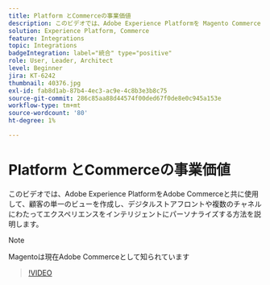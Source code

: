 ```yaml
---
title: Platform とCommerceの事業価値
description: このビデオでは、Adobe Experience Platformを Magento Commerce と共に使用して、顧客の単一のビューを作成し、デジタルストアフロントや複数のチャネルにわたってエクスペリエンスをインテリジェントにパーソナライズする方法を説明します。
solution: Experience Platform, Commerce
feature: Integrations
topic: Integrations
badgeIntegration: label="統合" type="positive"
role: User, Leader, Architect
level: Beginner
jira: KT-6242
thumbnail: 40376.jpg
exl-id: fab8d1ab-87b4-4ec3-ac9e-4c8b3e3b8c75
source-git-commit: 286c85aa88d44574f00ded67f0de8e0c945a153e
workflow-type: tm+mt
source-wordcount: '80'
ht-degree: 1%

---
```


# Platform とCommerceの事業価値

このビデオでは、Adobe Experience PlatformをAdobe Commerceと共に使用して、顧客の単一のビューを作成し、デジタルストアフロントや複数のチャネルにわたってエクスペリエンスをインテリジェントにパーソナライズする方法を説明します。

>[!NOTE]
>
> Magentoは現在Adobe Commerceとして知られています

>[!VIDEO](https://video.tv.adobe.com/v/328483?learn=on&enablevpops&captions=jpn)

